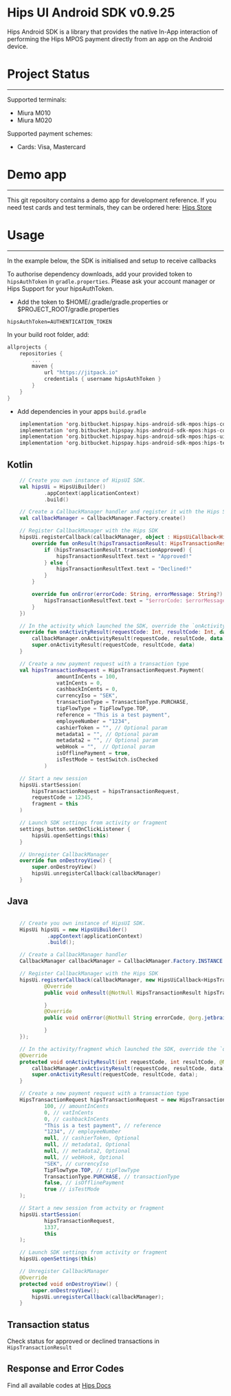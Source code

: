 # Hips UI Android SDK v0.9.25
Hips Android SDK is a library that provides the native In-App interaction of performing the Hips MPOS payment directly from an app on the Android device.

# Project Status
---
Supported terminals:
- Miura M010
- Miura M020

Supported payment schemes:
- Cards: Visa, Mastercard

# Demo app
----
This git repository contains a demo app for development reference. If you need test cards and test terminals, they can be ordered here: [Hips Store](https://hips.com/store)

# Usage
----
In the example below, the SDK is initialised and setup to receive callbacks

To authorise dependency downloads, add your provided token to `hipsAuthToken` in `gradle.properties`. Please ask your account manager or Hips Support for your hipsAuthToken.

- Add the token to $HOME/.gradle/gradle.properties or $PROJECT_ROOT/gradle.properties
```
hipsAuthToken=AUTHENTICATION_TOKEN
```
In your build root folder, add:

```kotlin
allprojects {
    repositories {
        ...
        maven {
            url "https://jitpack.io"
            credentials { username hipsAuthToken }
        }
    }
}
```
- Add dependencies in your apps `build.gradle`

```kotlin
    implementation 'org.bitbucket.hipspay.hips-android-sdk-mpos:hips-common:LATEST-VERSION'
    implementation 'org.bitbucket.hipspay.hips-android-sdk-mpos:hips-core:LATEST-VERSION'
    implementation 'org.bitbucket.hipspay.hips-android-sdk-mpos:hips-ui:LATEST-VERSION'
    implementation 'org.bitbucket.hipspay.hips-android-sdk-mpos:hips-terminal-miura:LATEST-VERSION'
```
## Kotlin
```kotlin
    // Create you own instance of HipsUI SDK. 
    val hipsUi = HipsUiBuilder()
            .appContext(applicationContext)
            .build()

    // Create a CallbackManager handler and register it with the Hips SDK
    val callbackManager = CallbackManager.Factory.create()

    // Register CallbackManager with the Hips SDK
    hipsUi.registerCallback(callbackManager, object : HipsUiCallback<HipsTransactionResult> {
        override fun onResult(hipsTransactionResult: HipsTransactionResult) {
            if (hipsTransactionResult.transactionApproved) {
                hipsTransactionResultText.text = "Approved!"
            } else {
                hipsTransactionResultText.text = "Declined!"
            }
        }

        override fun onError(errorCode: String, errorMessage: String?) {
            hipsTransactionResultText.text = "$errorCode: $errorMessage"
        }
    })

    // In the activity which launched the SDK, override the `onActivityResult()` to handle the SDK result:
    override fun onActivityResult(requestCode: Int, resultCode: Int, data: Intent?) {
        callbackManager.onActivityResult(requestCode, resultCode, data)
        super.onActivityResult(requestCode, resultCode, data)
    }

    // Create a new payment request with a transaction type
    val hipsTransactionRequest = HipsTransactionRequest.Payment(
                amountInCents = 100,
                vatInCents = 0,
                cashbackInCents = 0,
                currencyIso = "SEK",
                transactionType = TransactionType.PURCHASE,
                tipFlowType = TipFlowType.TOP,
                reference = "This is a test payment",
                employeeNumber = "1234",
                cashierToken = "", // Optional param
                metadata1 = "", // Optional param
                metadata2 = "", // Optional param
                webHook = "",  // Optional param
                isOfflinePayment = true,
                isTestMode = testSwitch.isChecked
            )

    // Start a new session 
    hipsUi.startSession(
        hipsTransactionRequest = hipsTransactionRequest,
        requestCode = 12345,
        fragment = this
    )

    // Launch SDK settings from activity or fragment
    settings_button.setOnClickListener {
        hipsUi.openSettings(this)
    }

    // Unregister CallbackManager
    override fun onDestroyView() {
        super.onDestroyView()
        hipsUi.unregisterCallback(callbackManager)
    }
```
## Java
```java

    // Create you own instance of HipsUI SDK. 
    HipsUi hipsUi = new HipsUiBuilder()
             .appContext(applicationContext)
             .build();

    // Create a CallbackManager handler
    CallbackManager callbackManager = CallbackManager.Factory.INSTANCE.create();

    // Register CallbackManager with the Hips SDK
    hipsUi.registerCallback(callbackManager, new HipsUiCallback<HipsTransactionResult>() {
            @Override
            public void onResult(@NotNull HipsTransactionResult hipsTransactionResult) {

            }
            @Override
            public void onError(@NotNull String errorCode, @org.jetbrains.annotations.Nullable String errorMessage) {

            }
    });

    // In the activity/fragment which launched the SDK, override the `onActivityResult()` to handle the SDK result:
    @Override
    protected void onActivityResult(int requestCode, int resultCode, @Nullable Intent data) {
        callbackManager.onActivityResult(requestCode, resultCode, data);
        super.onActivityResult(requestCode, resultCode, data);
    }

    // Create a new payment request with a transaction type
    HipsTransactionRequest hipsTransactionRequest = new HipsTransactionRequest.Payment(
            100, // amountInCents
            0, // vatInCents
            0, // cashbackInCents
            "This is a test payment", // reference
            "1234", // employeeNumber
            null, // cashierToken, Optional
            null, // metadata1, Optional
            null, // metadata2, Optional
            null, // webHook, Optional
            "SEK", // currencyIso
            TipFlowType.TOP, // tipFlowType
            TransactionType.PURCHASE, // transactionType
            false, // isOfflinePayment
            true // isTestMode
    );

    // Start a new session from actvity or fragment
    hipsUi.startSession(
            hipsTransactionRequest,
            1337,
            this
    );

    // Launch SDK settings from activity or fragment
    hipsUi.openSettings(this)

    // Unregister CallbackManager
    @Override
    protected void onDestroyView() {
        super.onDestroyView();
        hipsUi.unregisterCallback(callbackManager);
    }
```
## Transaction status
Check status for approved or declined transactions  in `HipsTransactionResult`

## Response and Error Codes
Find all available codes at [Hips Docs](https://docs.hips.com/reference#errors)